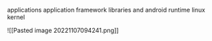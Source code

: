 applications
application framework
libraries and android runtime
linux kernel

![[Pasted image 20221107094241.png]]